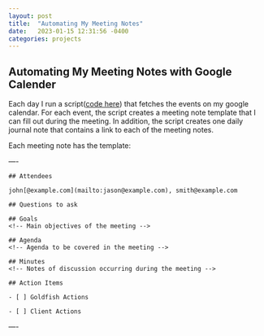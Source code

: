 ```yaml
---
layout: post
title:  "Automating My Meeting Notes"
date:   2023-01-15 12:31:56 -0400
categories: projects
---
```



## Automating My Meeting Notes with Google Calender

Each day I run a script([code here](https://github.com/jbamford/google-calander-dendron)) that fetches the events on my google calendar. For each event, the script creates a meeting note template that I can fill out during the meeting. In addition, the script creates one daily journal note that contains a link to each of the meeting notes. 

Each meeting note has the template:

—-
```
## Attendees

john[@example.com](mailto:jason@example.com), smith@example.com

## Questions to ask

## Goals
<!-- Main objectives of the meeting -->

## Agenda
<!-- Agenda to be covered in the meeting -->

## Minutes
<!-- Notes of discussion occurring during the meeting -->

## Action Items

- [ ] Goldfish Actions

- [ ] Client Actions
```
—-
